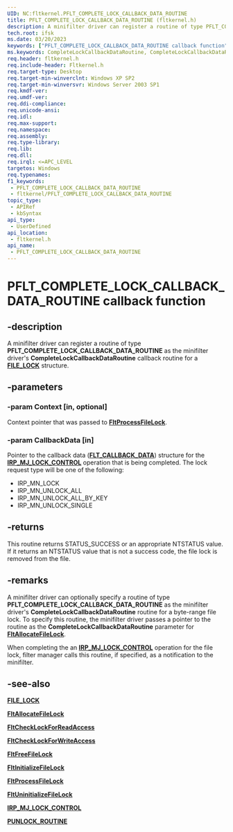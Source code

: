 ```yaml
---
UID: NC:fltkernel.PFLT_COMPLETE_LOCK_CALLBACK_DATA_ROUTINE
title: PFLT_COMPLETE_LOCK_CALLBACK_DATA_ROUTINE (fltkernel.h)
description: A minifilter driver can register a routine of type PFLT_COMPLETE_LOCK_CALLBACK_DATA_ROUTINE as the minifilter driver's CompleteLockCallbackDataRoutine callback routine for a FILE_LOCK structure.
tech.root: ifsk
ms.date: 03/20/2023
keywords: ["PFLT_COMPLETE_LOCK_CALLBACK_DATA_ROUTINE callback function"]
ms.keywords: CompleteLockCallbackDataRoutine, CompleteLockCallbackDataRoutine routine [Installable File System Drivers], FltCallbacks_a02e356c-ad01-4ae4-bfff-b753ffa0a1c3.xml, PFLT_COMPLETE_LOCK_CALLBACK_DATA_ROUTINE, fltkernel/CompleteLockCallbackDataRoutine, ifsk.pflt_complete_lock_callback_data_routine
req.header: fltkernel.h
req.include-header: Fltkernel.h
req.target-type: Desktop
req.target-min-winverclnt: Windows XP SP2
req.target-min-winversvr: Windows Server 2003 SP1
req.kmdf-ver: 
req.umdf-ver: 
req.ddi-compliance: 
req.unicode-ansi: 
req.idl: 
req.max-support: 
req.namespace: 
req.assembly: 
req.type-library: 
req.lib: 
req.dll: 
req.irql: <=APC_LEVEL
targetos: Windows
req.typenames: 
f1_keywords:
 - PFLT_COMPLETE_LOCK_CALLBACK_DATA_ROUTINE
 - fltkernel/PFLT_COMPLETE_LOCK_CALLBACK_DATA_ROUTINE
topic_type:
 - APIRef
 - kbSyntax
api_type:
 - UserDefined
api_location:
 - fltkernel.h
api_name:
 - PFLT_COMPLETE_LOCK_CALLBACK_DATA_ROUTINE
---
```


# PFLT_COMPLETE_LOCK_CALLBACK_DATA_ROUTINE callback function

## -description

A minifilter driver can register a routine of type **PFLT_COMPLETE_LOCK_CALLBACK_DATA_ROUTINE** as the minifilter driver's **CompleteLockCallbackDataRoutine** callback routine for a [**FILE_LOCK**](../ntifs/ns-ntifs-file_lock.md) structure.

## -parameters

### -param Context [in, optional]

Context pointer that was passed to [**FltProcessFileLock**](nf-fltkernel-fltprocessfilelock.md).

### -param CallbackData [in]

Pointer to the callback data ([**FLT_CALLBACK_DATA**](ns-fltkernel-_flt_callback_data.md)) structure for the [**IRP_MJ_LOCK_CONTROL**](/windows-hardware/drivers/ifs/irp-mj-lock-control) operation that is being completed. The lock request type will be one of the following:

* IRP_MN_LOCK
* IRP_MN_UNLOCK_ALL
* IRP_MN_UNLOCK_ALL_BY_KEY
* IRP_MN_UNLOCK_SINGLE

## -returns

This routine returns STATUS_SUCCESS or an appropriate NTSTATUS value. If it returns an NTSTATUS value that is not a success code, the file lock is removed from the file.

## -remarks

A minifilter driver can optionally specify a routine of type **PFLT_COMPLETE_LOCK_CALLBACK_DATA_ROUTINE** as the minifilter driver's **CompleteLockCallbackDataRoutine** routine for a byte-range file lock. To specify this routine, the minifilter driver passes a pointer to the routine as the **CompleteLockCallbackDataRoutine** parameter for [**FltAllocateFileLock**](nf-fltkernel-fltallocatefilelock.md).

When completing the an [**IRP_MJ_LOCK_CONTROL**](/windows-hardware/drivers/ifs/irp-mj-lock-control) operation for the file lock, filter manager calls this routine, if specified, as a notification to the minifilter.

## -see-also

[**FILE_LOCK**](../ntifs/ns-ntifs-file_lock.md)

[**FltAllocateFileLock**](nf-fltkernel-fltallocatefilelock.md)

[**FltCheckLockForReadAccess**](nf-fltkernel-fltchecklockforreadaccess.md)

[**FltCheckLockForWriteAccess**](nf-fltkernel-fltchecklockforwriteaccess.md)

[**FltFreeFileLock**](nf-fltkernel-fltfreefilelock.md)

[**FltInitializeFileLock**](nf-fltkernel-fltinitializefilelock.md)

[**FltProcessFileLock**](nf-fltkernel-fltprocessfilelock.md)

[**FltUninitializeFileLock**](nf-fltkernel-fltuninitializefilelock.md)

[**IRP_MJ_LOCK_CONTROL**](/windows-hardware/drivers/ifs/irp-mj-lock-control)

[**PUNLOCK_ROUTINE**](../ntifs/nc-ntifs-punlock_routine.md)

